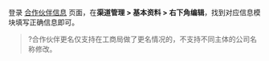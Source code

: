 

登录 [合作伙伴信息]( https://console.cloud.tencent.com/partners/info) 页面，在**渠道管理 > 基本资料 > 右下角编辑**，找到对应信息模块填写正确信息即可。


>?合作伙伴更名仅支持在工商局做了更名情况的，不支持不同主体的公司名称修改。

